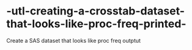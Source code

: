 # -utl-creating-a-crosstab-dataset-that-looks-like-proc-freq-printed-
Create a SAS dataset that looks like proc freq outptut 
